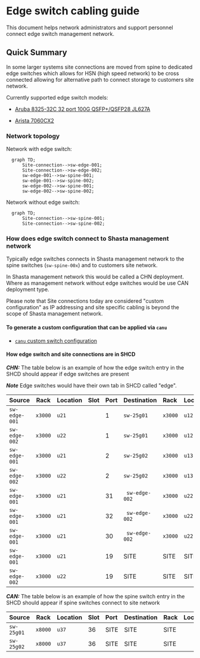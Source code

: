 # Edge switch cabling guide

This document helps network administrators and support personnel connect edge switch management network.

## Quick Summary

In some larger systems site connections are moved from spine to dedicated edge switches which allows for HSN (high speed network) to be cross connected allowing for alternative
path to connect storage to customers site network.

Currently supported edge switch models:

* [Aruba 8325-32C 32 port 100G QSFP+/QSFP28 JL627A](https://buy.hpe.com/us/en/networking/switches/fixed-port-l3-managed-ethernet-switches/aruba-8325-switch-products/aruba-cx-8325-switch-series/p/1011156780?pageSize=50&sku=JL627A)

* [Arista 7060CX2](https://www.arista.com/en/products/7060x-series)

### Network topology

Network with edge switch:

```mermaid
  graph TD;
      Site-connection-->sw-edge-001;
      Site-connection-->sw-edge-002;
      sw-edge-001-->sw-spine-001;
      sw-edge-001-->sw-spine-002;
      sw-edge-002-->sw-spine-001;
      sw-edge-002-->sw-spine-002;
```

Network without edge switch:

```mermaid
  graph TD;
      Site-connection-->sw-spine-001;
      Site-connection-->sw-spine-002;
```

### How does edge switch connect to Shasta management network

Typically edge switches connects in Shasta management network to the spine switches \(`sw-spine-00x`\) and to customers site network.

In Shasta management network this would be called a CHN deployment. Where as management network without edge switches would be use CAN deployment type.

Please note that Site connections today are considered "custom configuration" as IP addressing and site specific cabling is beyond the scope of Shasta management network.

#### To generate a custom configuration that can be applied via `canu`

* [`canu` custom switch configuration](https://github.com/Cray-HPE/canu/blob/main/docs/network_configuration_and_upgrade/custom_config.md)

#### How edge switch and site connections are in SHCD

***CHN:*** The table below is an example of how the edge switch entry in the SHCD should appear if edge switches are present

***Note*** Edge switches would have their own tab in SHCD called "edge".

| Source        | Rack    | Location | Slot | Port | Destination    | Rack    | Location | Port |
|:--------------|---------|:---------|:-----|:-----|:---------------|:--------|:---------|:-----|
| `sw-edge-001` | `x3000` | `u21`    |      | 1    | `sw-25g01`     | `x3000` | `u12`    | 47   |
| `sw-edge-002` | `x3000` | `u22`    |      | 1    | `sw-25g01`     | `x3000` | `u12`    | 48   |
| `sw-edge-001` | `x3000` | `u21`    |      | 2    | `sw-25g02`     | `x3000` | `u13`    | 47   |
| `sw-edge-002` | `x3000` | `u22`    |      | 2    | `sw-25g02`     | `x3000` | `u13`    | 48   |
| `sw-edge-001` | `x3000` | `u21`    |      | 31   | ` sw-edge-002` | `x3000` | `u22`    | 31   |
| `sw-edge-001` | `x3000` | `u21`    |      | 32   | ` sw-edge-002` | `x3000` | `u22`    | 32   |
| `sw-edge-001` | `x3000` | `u21`    |      | 30   | ` sw-edge-002` | `x3000` | `u22`    | 30   |
| `sw-edge-001` | `x3000` | `u21`    |      | 19   | SITE           | SITE    | SITE     | 0    |
| `sw-edge-002` | `x3000` | `u22`    |      | 19   | SITE           | SITE    | SITE     | 0    |

***CAN:*** The table below is an example of how the spine switch entry in the SHCD should appear if spine switches connect to site network

| Source     | Rack    | Location | Slot | Port | Destination | Rack | Location | Port |
|:-----------|---------|:---------|:-----|:-----|:------------|:-----|:---------|:-----|
| `sw-25g01` | `x8000` | `u37`    | 36   | SITE | SITE        | SITE |          | 0    |
| `sw-25g02` | `x8000` | `u37`    | 36   | SITE | SITE        | SITE |          | 0    |
